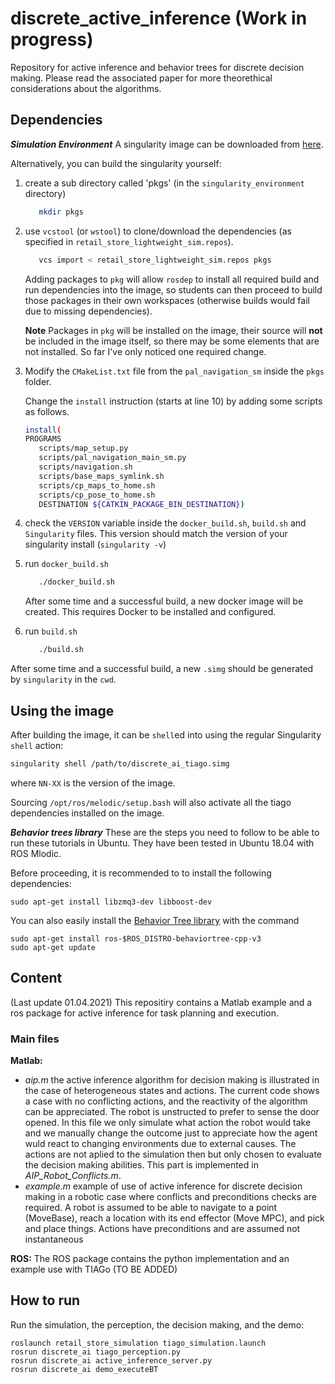 # discrete_active_inference (Work in progress)

Repository for active inference and behavior trees for discrete decision making. Please read the associated paper for more theorethical considerations about the algorithms.

## Dependencies
***Simulation Environment***
A singularity image can be downloaded from [here](https://drive.google.com/drive/folders/1DYuRWgCiiHCG4ck_7Pf_Kw4Kn-ZpZ-Oy?usp=sharing).

Alternatively, you can build the singularity yourself:
1. create a sub directory called 'pkgs' (in the `singularity_environment` directory)

   ```bash
      mkdir pkgs
   ```

2. use `vcstool` (or `wstool`) to clone/download the dependencies (as specified in `retail_store_lightweight_sim.repos`).

   ```bash
      vcs import < retail_store_lightweight_sim.repos pkgs
   ```

   Adding packages to `pkg` will allow `rosdep` to install all required build and run dependencies into the image, so students can then proceed to build those packages in their own workspaces (otherwise builds would fail due to missing dependencies).

   **Note**  Packages in `pkg` will be installed on the image, their source will **not** be included in the image itself, so there may be some elements that are not installed. So far I've only noticed one required change.

3. Modify the `CMakeList.txt` file from the `pal_navigation_sm` inside the `pkgs` folder.

   Change the `install` instruction (starts at line 10) by adding some scripts as follows.

   ```bash
   install(
   PROGRAMS
      scripts/map_setup.py
      scripts/pal_navigation_main_sm.py
      scripts/navigation.sh
      scripts/base_maps_symlink.sh
      scripts/cp_maps_to_home.sh
      scripts/cp_pose_to_home.sh
      DESTINATION ${CATKIN_PACKAGE_BIN_DESTINATION})
   ```

4. check the `VERSION` variable inside the `docker_build.sh`, `build.sh` and `Singularity` files. This version should match the version of your singularity install (`singularity -v`)

5. run `docker_build.sh`

   ```bash
      ./docker_build.sh
   ```

   After some time and a successful build, a new docker image will be created. This requires Docker to be installed and configured.

6. run `build.sh`

   ```bash
      ./build.sh
   ```

After some time and a successful build, a new `.simg` should be generated by `singularity` in the `cwd`.

## Using the image

After building the image, it can be `shell`ed into using the regular Singularity `shell` action:

```bash
singularity shell /path/to/discrete_ai_tiago.simg
```

where `NN-XX` is the version of the image.

Sourcing `/opt/ros/melodic/setup.bash` will also activate all the tiago dependencies installed on the image.



***Behavior trees library***
These are the steps you need to follow to be able to run these tutorials in Ubuntu. They have been tested in Ubuntu 18.04 with ROS Mlodic. 

Before proceeding, it is recommended to to install the following dependencies:

    sudo apt-get install libzmq3-dev libboost-dev

You can also easily install the [Behavior Tree library](https://github.com/BehaviorTree/BehaviorTree.CPP) with the command

    sudo apt-get install ros-$ROS_DISTRO-behaviortree-cpp-v3
    sudo apt-get update   

## Content
(Last update 01.04.2021)
This repositiry contains a Matlab example and a ros package for active inference for task planning and execution. 

### Main files 
**Matlab:**
- *aip.m* the active inference algorithm for decision making is illustrated in the case of heterogeneous states and actions. The current code shows a case with no conflicting actions, and the reactivity of the algorithm can be appreciated. The robot is unstructed to prefer to sense the door opened. In this file we only simulate what action the robot would take and we manually change the outcome just to appreciate how the agent wuld react to changing environments due to external causes. The actions are not aplied to the simulation then but only chosen to evaluate the decision making abilities. This part is implemented in *AIP_Robot_Conflicts.m*.
- *example.m* example of use of active inference for discrete decision making in a robotic case where conflicts and preconditions checks are required. A robot is assumed to be able to navigate to a point (MoveBase), reach a location with its end effector (Move MPC), and pick and place things. Actions have preconditions and are assumed not instantaneous

**ROS:**
The ROS package contains the python implementation and an example use with TIAGo (TO BE ADDED)

## How to run

Run the simulation, the perception, the decision making, and the demo:

    roslaunch retail_store_simulation tiago_simulation.launch
    rosrun discrete_ai tiago_perception.py
    rosrun discrete_ai active_inference_server.py
    rosrun discrete_ai demo_executeBT
